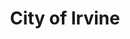 ---
title: City of Irvine
state: California
description: The data is supplied by the City of Irvine.
logo: https://upload.wikimedia.org/wikipedia/commons/thumb/1/1d/Seal_of_Irvine%2C_California.svg/200px-Seal_of_Irvine%2C_California.svg.png
---